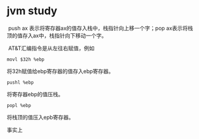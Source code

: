 # jvm study

​	push ax 表示将寄存器ax的值存入栈中，栈指针向上移一个字；pop ax表示将栈顶的值存入ax中，栈指针向下移动一个字。 

​	AT&T汇编指令是从左往右赋值，例如

```assembly
movl $32h %ebp
```

将32h赋值给ebp寄存器的值存入ebp寄存器。

```assembly
pushl %ebp
```

将寄存器ebp的值压栈。

```assembly
popl %ebp
```

将栈顶的值压入epb寄存器。

事实上